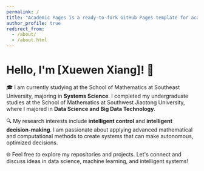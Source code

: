 ```yaml
---
permalink: /
title: "Academic Pages is a ready-to-fork GitHub Pages template for academic personal websites"
author_profile: true
redirect_from: 
  - /about/
  - /about.html
---
```


# Hello, I'm [Xuewen Xiang]! 👋

🎓 I am currently studying at the School of Mathematics at Southeast University, majoring in **Systems Science**. I completed my undergraduate studies at the School of Mathematics at Southwest Jiaotong University, where I majored in **Data Science and Big Data Technology**.

🔍 My research interests include **intelligent control** and **intelligent decision-making**. I am passionate about applying advanced mathematical and computational methods to create systems that can make autonomous, optimized decisions.

🌐 Feel free to explore my repositories and projects. Let's connect and discuss ideas in data science, machine learning, and intelligent systems!

